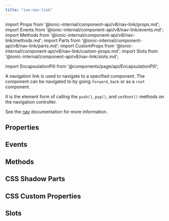 ```yaml
---
title: "ion-nav-link"
---
```

import Props from '@ionic-internal/component-api/v8/nav-link/props.md';
import Events from '@ionic-internal/component-api/v8/nav-link/events.md';
import Methods from '@ionic-internal/component-api/v8/nav-link/methods.md';
import Parts from '@ionic-internal/component-api/v8/nav-link/parts.md';
import CustomProps from '@ionic-internal/component-api/v8/nav-link/custom-props.md';
import Slots from '@ionic-internal/component-api/v8/nav-link/slots.md';

<head>
  <title>ion-nav-link: Navigation Links to a Specified Component</title>
  <meta name="description" content="Navigation links navigate to specified components. It is the element form of calling the push(), pop(), and setRoot() methods. Read for more on ion-nav-link." />
</head>

import EncapsulationPill from '@components/page/api/EncapsulationPill';


A navigation link is used to navigate to a specified component. The component can be navigated to by going `forward`, `back` or as a `root` component.

It is the element form of calling the `push()`, `pop()`, and `setRoot()` methods on the navigation controller.

See the [nav](./nav#using-navlink) documentation for more information.


## Properties
<Props />

## Events
<Events />

## Methods
<Methods />

## CSS Shadow Parts
<Parts />

## CSS Custom Properties
<CustomProps />

## Slots
<Slots />
